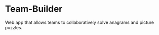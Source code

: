 Team-Builder
==============

Web app that allows teams to collaboratively solve anagrams and picture puzzles.
